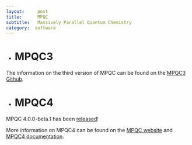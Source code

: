 ```yaml
---
layout:     post
title:      MPQC
subtitle:  	Massively Parallel Quantum Chemistry
category:  software
---
```


- # MPQC3
The information on the third version of MPQC can be found on the [MPQC3 Github](https://github.com/ValeevGroup/mpqc/tree/v3).

- # MPQC4
MPQC 4.0.0-beta.1 has been [released](https://github.com/ValeevGroup/mpqc)!

More information on MPQC4 can be found on the [MPQC website](http://www.mpqc.org/) and [MPQC4 documentation](http://valeevgroup.github.io/mpqc-docs).
